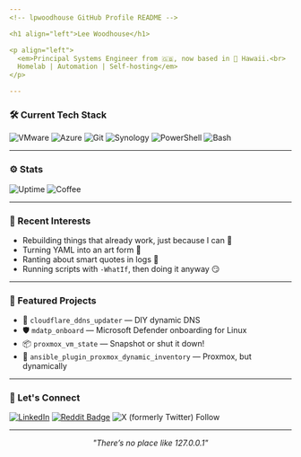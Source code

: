```yaml
---
<!-- lpwoodhouse GitHub Profile README -->

<h1 align="left">Lee Woodhouse</h1>

<p align="left">
  <em>Principal Systems Engineer from 🇬🇧, now based in 🌴 Hawaii.<br>
  Homelab | Automation | Self-hosting</em>
</p>

---
```


### 🛠️ Current Tech Stack

![VMware](https://img.shields.io/badge/-VMware-607078?style=flat&logo=vmware&logoColor=white)
![Azure](https://img.shields.io/badge/-Azure-0078D4?style=flat&logo=microsoftazure&logoColor=white)
![Git](https://img.shields.io/badge/-Git-F05032?style=flat&logo=git&logoColor=white)
![Synology](https://img.shields.io/badge/-Synology-7D7D7D?style=flat&logo=synology&logoColor=white)
![PowerShell](https://img.shields.io/badge/-PowerShell-5391FE?style=flat&logo=powershell&logoColor=white)
![Bash](https://img.shields.io/badge/-Bash-4EAA25?style=flat&logo=gnubash&logoColor=white)

---

### ⚙️ Stats

![Uptime](https://img.shields.io/badge/Uptime-99.99%25-brightgreen?style=flat-square&logo=github)
![Coffee](https://img.shields.io/badge/Coffee_Consumed-Over_9000☕-brown?style=flat-square)
<!--
![Containers](https://img.shields.io/badge/Containers-Self_Hosted_Too_Many-orange?style=flat-square)
![Bash_Lines](https://img.shields.io/badge/Bash_Script_Lines-Way_Too_Many-blue?style=flat-square)
![PowerShell_Obsession](https://img.shields.io/badge/PowerShell-Absolutely-blueviolet?style=flat-square)
-->

---

### 💾 Recent Interests

- Rebuilding things that already work, just because I can 🔁
- Turning YAML into an art form 📜
- Ranting about smart quotes in logs 😤
- Running scripts with `-WhatIf`, then doing it anyway 😏

---

### 🧰 Featured Projects

- 📡 `cloudflare_ddns_updater` — DIY dynamic DNS
- 🛡️ `mdatp_onboard` — Microsoft Defender onboarding for Linux
- 📦 `proxmox_vm_state` — Snapshot or shut it down!
- 🧪 `ansible_plugin_proxmox_dynamic_inventory` — Proxmox, but dynamically

---

### 🤝 Let's Connect

[![LinkedIn](https://img.shields.io/badge/LinkedIn-blue?style=flat&logo=linkedin&logoColor=white)](https://www.linkedin.com/in/lpwoodhouse)
[![Reddit Badge](https://img.shields.io/badge/-lpwoodhouse-FF4500?style=flat&logo=Reddit&logoColor=white&link=https://www.reddit.com/user/lpwoodhouse)](https://www.reddit.com/user/lpwoodhouse)
![X (formerly Twitter) Follow](https://img.shields.io/twitter/follow/babswoodhouse)

---

<p align="center">
  <em>"There’s no place like 127.0.0.1"</em>
</p>
